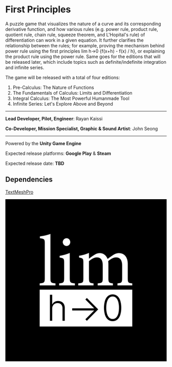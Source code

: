 # First Principles

A puzzle game that visualizes the nature of a curve and its corresponding derivative function, and how various rules (e.g. power rule, product rule, quotient rule, chain rule, squeeze theorem, and L'Hopital's rule) of differentiation can work in a given equation. It further clarifies the relationship between the rules; for example, proving the mechanism behind power rule using the first principles lim h->0 {f(x+h) - f(x) / h}, or explaining the product rule using the power rule. Same goes for the editions that will be released later, which include topics such as definite/indefinite integration and infinite series.

The game will be released with a total of four editions:
1. Pre-Calculus: The Nature of Functions
2. The Fundamentals of Calculus: Limits and Differentiation
3. Integral Calculus: The Most Powerful Humanmade Tool
4. Infinite Series: Let's Explore Above and Beyond

---

**Lead Developer, Pilot, Engineer**: Rayan Kaissi

**Co-Developer, Mission Specialist, Graphic & Sound Artist**: John Seong

---

Powered by the **Unity Game Engine**

Expected release platforms: **Google Play** & **Steam**

Expected release date: **TBD**

## Dependencies
[TextMeshPro](https://docs.unity3d.com/Manual/com.unity.textmeshpro.html)

![Logo](/FirstPrinciplesLogo.png)

